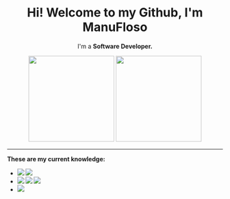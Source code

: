 <h1 align="center">Hi! Welcome to my Github, I'm ManuFloso</h1>
<p align="center">I'm a <b>Software Developer.</p>
<div align="center">
  <img height="200px" src="https://github-readme-stats.vercel.app/api/top-langs/?username=manuflosoyt&theme=transparent&layout=compact" />
  <img height="200px" src="https://github-readme-stats.vercel.app/api?username=manuflosoyt&show_icons=true&theme=transparent" />
</div>
<hr>
<div >
  <p>These are my <b>current knowledge:</b></p>
  <ul>
    <li>
      <img src="https://img.shields.io/badge/HTML5-E34F26?style=for-the-badge&logo=html5&logoColor=white" />
      <img src="https://img.shields.io/badge/CSS3-1572B6?style=for-the-badge&logo=css3&logoColor=white" />
    </li>
    <li>
      <img src="https://img.shields.io/badge/JavaScript-323330?style=for-the-badge&logo=javascript&logoColor=F7DF1E" />
      <img src="https://img.shields.io/badge/C%20Sharp-blue?style=for-the-badge&logo=csharp" />
      <img src="https://img.shields.io/badge/C%2FC++-blue?style=for-the-badge&logo=cplusplus&logoColor=white" />
    </li>
    <li>
      <img src="https://img.shields.io/badge/docker-%230db7ed.svg?style=for-the-badge&logo=docker&logoColor=white" />
    </li>
  </ul>
</div>
